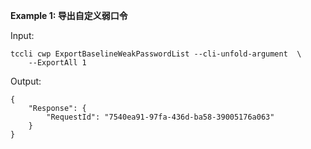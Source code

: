 **Example 1: 导出自定义弱口令**



Input: 

```
tccli cwp ExportBaselineWeakPasswordList --cli-unfold-argument  \
    --ExportAll 1
```

Output: 
```
{
    "Response": {
        "RequestId": "7540ea91-97fa-436d-ba58-39005176a063"
    }
}
```

